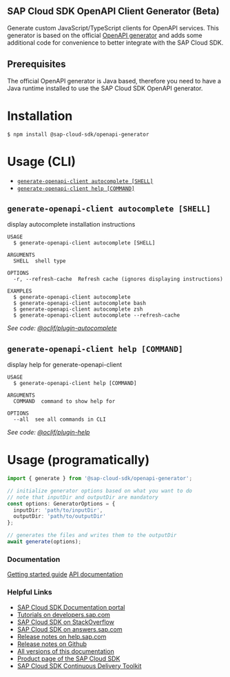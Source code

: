 ## SAP Cloud SDK OpenAPI Client Generator (Beta)

Generate custom JavaScript/TypeScript clients for OpenAPI services.
This generator is based on the official [OpenAPI generator](https://openapi-generator.tech/) and adds some additional code for convenience to better integrate with the SAP Cloud SDK.

## Prerequisites

The official OpenAPI generator is Java based, therefore you need to have a Java runtime installed to use the SAP Cloud SDK OpenAPI generator.

# Installation
```sh-session
$ npm install @sap-cloud-sdk/openapi-generator
```
# Usage (CLI)
<!-- commands -->
* [`generate-openapi-client autocomplete [SHELL]`](#generate-openapi-client-autocomplete-shell)
* [`generate-openapi-client help [COMMAND]`](#generate-openapi-client-help-command)

## `generate-openapi-client autocomplete [SHELL]`

display autocomplete installation instructions

```
USAGE
  $ generate-openapi-client autocomplete [SHELL]

ARGUMENTS
  SHELL  shell type

OPTIONS
  -r, --refresh-cache  Refresh cache (ignores displaying instructions)

EXAMPLES
  $ generate-openapi-client autocomplete
  $ generate-openapi-client autocomplete bash
  $ generate-openapi-client autocomplete zsh
  $ generate-openapi-client autocomplete --refresh-cache
```

_See code: [@oclif/plugin-autocomplete](https://github.com/oclif/plugin-autocomplete/blob/v0.2.1/src/commands/autocomplete/index.ts)_

## `generate-openapi-client help [COMMAND]`

display help for generate-openapi-client

```
USAGE
  $ generate-openapi-client help [COMMAND]

ARGUMENTS
  COMMAND  command to show help for

OPTIONS
  --all  see all commands in CLI
```

_See code: [@oclif/plugin-help](https://github.com/oclif/plugin-help/blob/v3.2.0/src/commands/help.ts)_
<!-- commandsstop -->

# Usage (programatically)
```ts
import { generate } from '@sap-cloud-sdk/openapi-generator';

// initialize generator options based on what you want to do
// note that inputDir and outputDir are mandatory
const options: GeneratorOptions = {
  inputDir: 'path/to/inputDir',
  outputDir: 'path/to/outputDir'
};

// generates the files and writes them to the outputDir
await generate(options);
```

### Documentation
[Getting started guide](https://sap.github.io/cloud-sdk/docs/js/getting-started)
[API documentation](https://sap.github.io/cloud-sdk/docs/js/api-reference-js-ts)

### Helpful Links

- [SAP Cloud SDK Documentation portal](https://sap.github.io/cloud-sdk/)
- [Tutorials on developers.sap.com](https://developers.sap.com/tutorial-navigator.html?tag=products:technology-platform/sap-cloud-sdk/sap-cloud-sdk&tag=topic:javascript)
- [SAP Cloud SDK on StackOverflow](https://stackoverflow.com/questions/tagged/sap-cloud-sdk?tab=Newest)
- [SAP Cloud SDK on answers.sap.com](https://answers.sap.com/tags/73555000100800000895)
- [Release notes on help.sap.com](https://help.sap.com/doc/2324e9c3b28748a4ae2ad08166d77675/1.0/en-US/js-index.html)
- [Release notes on Github](https://github.com/SAP/cloud-sdk-js/releases)
- [All versions of this documentation](https://help.sap.com/viewer/product/SAP_CLOUD_SDK/1.0/en-US)
- [Product page of the SAP Cloud SDK](https://developers.sap.com/topics/cloud-sdk.html)
- [SAP Cloud SDK Continuous Delivery Toolkit](https://github.com/SAP/cloud-s4-sdk-pipeline)

